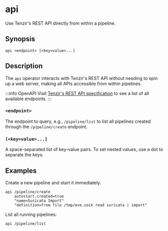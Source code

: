 # api

Use Tenzir's REST API directly from within a pipeline.

## Synopsis

```
api <endpoint> [<key=value>...]
```

## Description

The `api` operator interacts with Tenzir's REST API without needing to spin up a
web server, making all APIs accessible from within pipelines.

:::info OpenAPI
Visit [Tenzir's REST API specification](/api) to see a list of all available
endpoints.
:::

### `<endpoint>`

The endpoint to query, e.g., `/pipeline/list` to list all pipelines created
through the `/pipeline/create` endpoint.

### `[<key=value>...]`

A space-separated list of key-value pairs. To set nested values, use a dot to
separate the keys.

## Examples

Create a new pipeline and start it immediately.

```
api /pipeline/create
    autostart.created=true
    "name=Suricata Import"
    "definition=from file /tmp/eve.sock read suricata | import"
```

List all running pipelines:

```
api /pipeline/list
```

